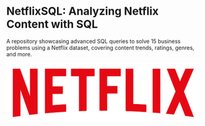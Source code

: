# NetflixSQL: Analyzing Netflix Content with SQL
A repository showcasing advanced SQL queries to solve 15 business problems using a Netflix dataset, covering content trends, ratings, genres, and more.

![netflix_logo](https://github.com/AbdulRafay365/NetflixSQL/blob/main/logo.png)

